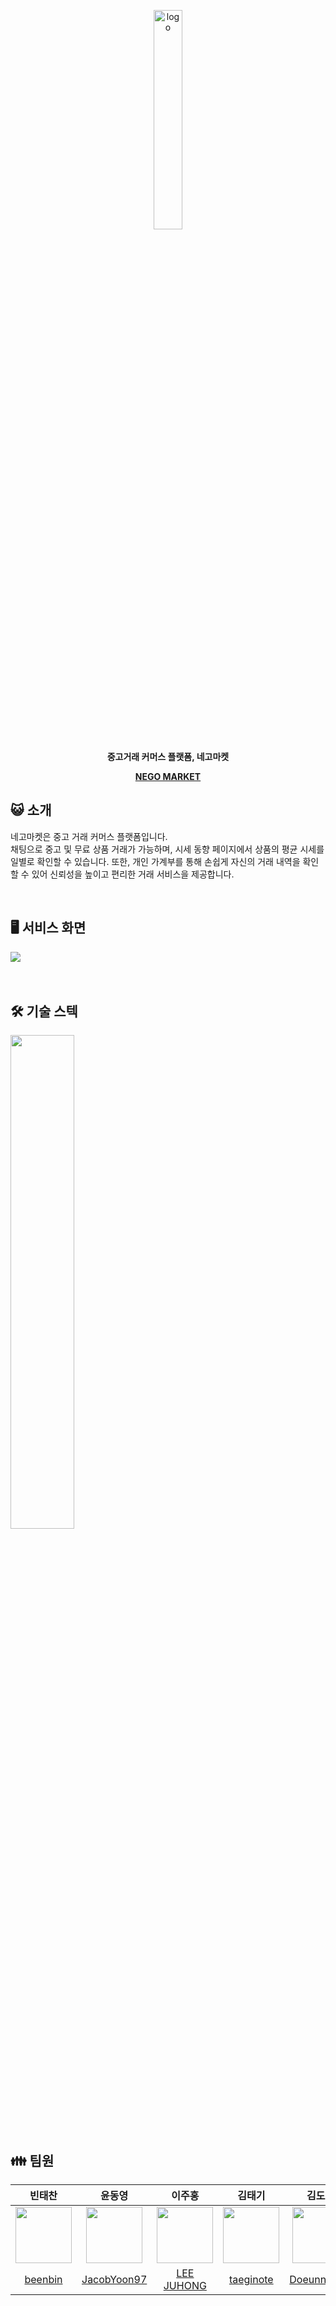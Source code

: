 <p align="center"><img src="https://github.com/FrontTeam2/React_FinalProject/assets/112946860/cc1de18f-a3c9-4b6b-b7d9-a15a98408e4e" alt="logo" width="30%"/></p>

<p align="center"><strong>중고거래 커머스 플랫폼, 네고마켓</strong></p>
<p align="center"><strong><a href="https://negomarket.vercel.app/">NEGO MARKET</a></strong></p>

## 😺 소개
네고마켓은 중고 거래 커머스 플랫폼입니다. <br>채팅으로 중고 및 무료 상품 거래가 가능하며, 시세 동향 페이지에서 상품의 평균 시세를 일별로 확인할 수 있습니다. 또한, 개인 가계부를 통해 손쉽게 자신의 거래 내역을 확인할 수 있어 신뢰성을 높이고 편리한 거래 서비스을 제공합니다.

<br>

## 🖥️ 서비스 화면
<img src="https://github.com/FrontTeam2/React_FinalProject/assets/112946860/f6180df3-6e3e-4b37-9449-3fef273458ce" />

<br>
<br>
<br>

## 🛠️ 기술 스텍
<img src="https://github.com/FrontTeam2/React_FinalProject/assets/112946860/bcb147d1-7302-40df-830b-888165d8650e" width="45%"/>

<br>

## 👪 팀원
| 빈태찬 | 윤동영 | 이주홍 | 김태기 | 김도은 | 이하늘 |
|:--:|:--:|:--:|:--:|:--:|:--:|
| <img src="https://avatars.githubusercontent.com/u/77373566?v=4" width="90px"/> | <img src="https://avatars.githubusercontent.com/u/119868766?v=4" width="90px" /> | <img src="https://avatars.githubusercontent.com/u/61799492?v=4" width="90px" /> | <img src="https://avatars.githubusercontent.com/u/103398790?v=4" width="90px" /> | <img src="https://avatars.githubusercontent.com/u/112946860?v=4" width="90px" /> | <img src="https://avatars.githubusercontent.com/u/110607164?v=4" width="90px" /> |
| [beenbin](https://github.com/showme0241) | [JacobYoon97](https://github.com/JacobYoon97) | [LEE JUHONG](https://github.com/dlwnghd) | [taeginote](https://github.com/taeginote) | [Doeunnkimm](https://github.com/Doeunnkimm) | [twosky0202](https://github.com/twosky0202) |
